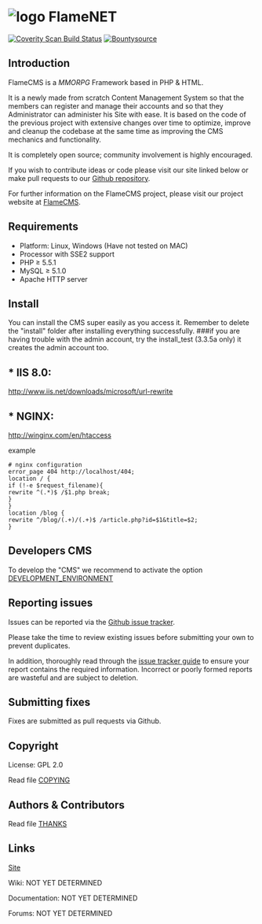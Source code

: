 # ![logo](http://i.imgur.com/Tignp9F.png) FlameNET

[![Coverity Scan Build Status](https://scan.coverity.com/projects/3899/badge.svg)](https://scan.coverity.com/projects/3899/) 
[![Bountysource](https://www.bountysource.com/badge/team?team_id=56506&style=bounties_received)](https://www.bountysource.com/badge/team?team_id=56506&style=bounties_received)  

## Introduction

FlameCMS is a *MMORPG* Framework based in PHP & HTML.

It is a newly made from scratch Content Management System so that the members
can register and manage their accounts and so that they Administrator can
administer his Site with ease.
It is based on the code of the previous project with extensive changes over time 
to optimize, improve and cleanup the codebase at the same time as improving the 
CMS mechanics and functionality.

It is completely open source; community involvement is highly encouraged.

If you wish to contribute ideas or code please visit our site linked below or
make pull requests to our [Github repository](https://github.com/FlameNET/FlameCMS).

For further information on the FlameCMS project, please visit our project
website at [FlameCMS](http://flamenet.github.io/FlameCMS).

## Requirements

+ Platform: Linux, Windows (Have not tested on MAC)
+ Processor with SSE2 support
+ PHP ≥ 5.5.1
+ MySQL ≥ 5.1.0
+ Apache HTTP server


## Install

You can install the CMS super easily as you access it. Remember to delete the "install" folder after installing everything successfully.
###if you are having trouble with the admin account, try the install_test (3.3.5a only) it creates the admin account too.

## * IIS 8.0:
http://www.iis.net/downloads/microsoft/url-rewrite

## * NGINX:
http://winginx.com/en/htaccess

example
```
# nginx configuration
error_page 404 http://localhost/404;
location / {
if (!-e $request_filename){
rewrite ^(.*)$ /$1.php break;
}
}
location /blog {
rewrite ^/blog/(.+)/(.+)$ /article.php?id=$1&title=$2;
}
```
## Developers CMS

To develop the "CMS" we recommend to activate the option [DEVELOPMENT_ENVIRONMENT](https://github.com/FlameNET/FlameCMS/blob/master/system/config.php#L129)

## Reporting issues

Issues can be reported via the [Github issue tracker](https://github.com/FlameNET/FlameCMS/issues).

Please take the time to review existing issues before submitting your own to
prevent duplicates.

In addition, thoroughly read through the [issue tracker guide](https://github.com/FlameNET/FlameCMS/issues/1) to ensure
your report contains the required information. Incorrect or poorly formed
reports are wasteful and are subject to deletion.


## Submitting fixes

Fixes are submitted as pull requests via Github.

## Copyright

License: GPL 2.0

Read file [COPYING](COPYING)


## Authors &amp; Contributors

Read file [THANKS](THANKS)


## Links

[Site](http://flamenet.github.io/FlameCMS)

Wiki: NOT YET DETERMINED

Documentation: NOT YET DETERMINED

Forums: NOT YET DETERMINED
